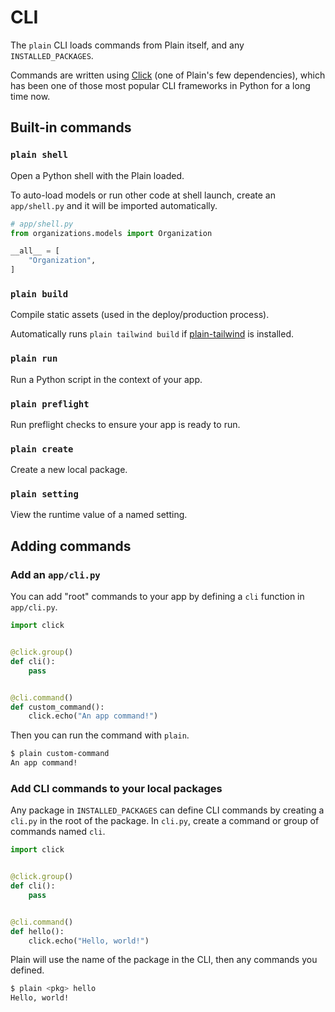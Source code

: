 # CLI

The `plain` CLI loads commands from Plain itself, and any `INSTALLED_PACKAGES`.

Commands are written using [Click]((https://click.palletsprojects.com/en/8.1.x/))
(one of Plain's few dependencies),
which has been one of those most popular CLI frameworks in Python for a long time now.

## Built-in commands

### `plain shell`

Open a Python shell with the Plain loaded.

To auto-load models or run other code at shell launch,
create an `app/shell.py` and it will be imported automatically.

```python
# app/shell.py
from organizations.models import Organization

__all__ = [
    "Organization",
]
```

### `plain build`

Compile static assets (used in the deploy/production process).

Automatically runs `plain tailwind build` if [plain-tailwind](https://plainframework.com/docs/plain-tailwind/) is installed.

### `plain run`

Run a Python script in the context of your app.

### `plain preflight`

Run preflight checks to ensure your app is ready to run.

### `plain create`

Create a new local package.

### `plain setting`

View the runtime value of a named setting.

## Adding commands

### Add an `app/cli.py`

You can add "root" commands to your app by defining a `cli` function in `app/cli.py`.

```python
import click


@click.group()
def cli():
    pass


@cli.command()
def custom_command():
    click.echo("An app command!")
```

Then you can run the command with `plain`.

```bash
$ plain custom-command
An app command!
```

### Add CLI commands to your local packages

Any package in `INSTALLED_PACKAGES` can define CLI commands by creating a `cli.py` in the root of the package.
In `cli.py`, create a command or group of commands named `cli`.

```python
import click


@click.group()
def cli():
    pass


@cli.command()
def hello():
    click.echo("Hello, world!")
```

Plain will use the name of the package in the CLI,
then any commands you defined.

```bash
$ plain <pkg> hello
Hello, world!
```
